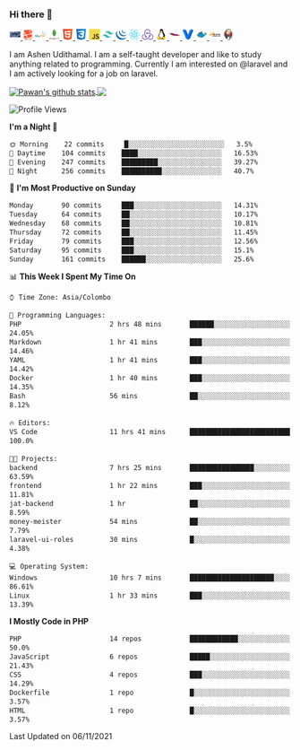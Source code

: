 ### Hi there 👋

<a align="center" href="https://github.com/ashenud"> <img width="20px" src="https://raw.githubusercontent.com/devicons/devicon/master/icons/php/php-original.svg" alt="ashenud: PHP" /> <img width="18px" src="https://raw.githubusercontent.com/devicons/devicon/master/icons/laravel/laravel-plain-wordmark.svg" alt="ashenud: Laravel" /> <img width="20px" src="https://raw.githubusercontent.com/devicons/devicon/master/icons/mysql/mysql-original-wordmark.svg" alt="ashenud: MySQL" /> <img width="20px" src="https://raw.githubusercontent.com/devicons/devicon/master/icons/mongodb/mongodb-original-wordmark.svg" alt="ashenud: mongoDB" />  <img width="20px" src="https://raw.githubusercontent.com/devicons/devicon/master/icons/html5/html5-original.svg" alt="ashenud: HTML5" /> <img width="20px" src="https://raw.githubusercontent.com/devicons/devicon/master/icons/css3/css3-original.svg" alt="ashenud: CSS3" /> <img width="20px" src="https://raw.githubusercontent.com/devicons/devicon/master/icons/javascript/javascript-original.svg" alt="ashenud: Javascript" /> <img width="20px" src="https://raw.githubusercontent.com/devicons/devicon/master/icons/tailwindcss/tailwindcss-plain.svg" alt="ashenud: Tailwindcss" /> <img width="20px" src="https://raw.githubusercontent.com/devicons/devicon/master/icons/jquery/jquery-original.svg" alt="ashenud: Jquery" /> <img width="20px" src="https://raw.githubusercontent.com/devicons/devicon/master/icons/react/react-original.svg" alt="ashenud: React" /> <img width="20px" src="https://raw.githubusercontent.com/devicons/devicon/master/icons/redux/redux-original.svg" alt="ashenud: Redux" /> <img width="20px" src="https://raw.githubusercontent.com/devicons/devicon/master/icons/linux/linux-original.svg" alt="ashenud: Linux" /> <img width="20px" src="https://raw.githubusercontent.com/devicons/devicon/master/icons/apache/apache-original.svg" alt="ashenud: Apache" /> <img width="20px" src="https://raw.githubusercontent.com/devicons/devicon/master/icons/vagrant/vagrant-original.svg" alt="ashenud: Vagrant" /> <img width="20px" src="https://raw.githubusercontent.com/devicons/devicon/master/icons/docker/docker-original.svg" alt="ashenud: Docker" /> <img width="20px" src="https://raw.githubusercontent.com/devicons/devicon/master/icons/amazonwebservices/amazonwebservices-original-wordmark.svg" alt="ashenud: AWS" /> <img width="20px" src="https://raw.githubusercontent.com/devicons/devicon/master/icons/jenkins/jenkins-original.svg" alt="ashenud: Jenkins" /> </a>

I am Ashen Udithamal. I am a self-taught developer and like to study anything related to programming. Currently I am interested on @laravel and I am actively looking for a job on laravel.

<a href="https://github.com/ashenud">
    <img height="150px" align="center" src="https://github-readme-stats.vercel.app/api?username=ashenud&show_icons=true&theme=nord&line_height=27" alt="Pawan's github stats"/>
</a>
<a href="https://github.com/ashenud">
    <img height="150px" align="center" src="https://github-readme-stats.vercel.app/api/top-langs/?username=ashenud&theme=nord&layout=compact&langs_count=6" />
</a>

<!--START_SECTION:waka-->
![Profile Views](http://img.shields.io/badge/Profile%20Views-108-blue)

**I'm a Night 🦉** 

```text
🌞 Morning    22 commits     █░░░░░░░░░░░░░░░░░░░░░░░░   3.5% 
🌆 Daytime    104 commits    ████░░░░░░░░░░░░░░░░░░░░░   16.53% 
🌃 Evening    247 commits    █████████░░░░░░░░░░░░░░░░   39.27% 
🌙 Night      256 commits    ██████████░░░░░░░░░░░░░░░   40.7%

```
📅 **I'm Most Productive on Sunday** 

```text
Monday       90 commits     ███░░░░░░░░░░░░░░░░░░░░░░   14.31% 
Tuesday      64 commits     ██░░░░░░░░░░░░░░░░░░░░░░░   10.17% 
Wednesday    68 commits     ██░░░░░░░░░░░░░░░░░░░░░░░   10.81% 
Thursday     72 commits     ██░░░░░░░░░░░░░░░░░░░░░░░   11.45% 
Friday       79 commits     ███░░░░░░░░░░░░░░░░░░░░░░   12.56% 
Saturday     95 commits     ███░░░░░░░░░░░░░░░░░░░░░░   15.1% 
Sunday       161 commits    ██████░░░░░░░░░░░░░░░░░░░   25.6%

```


📊 **This Week I Spent My Time On** 

```text
⌚︎ Time Zone: Asia/Colombo

💬 Programming Languages: 
PHP                      2 hrs 48 mins       ██████░░░░░░░░░░░░░░░░░░░   24.05% 
Markdown                 1 hr 41 mins        ███░░░░░░░░░░░░░░░░░░░░░░   14.46% 
YAML                     1 hr 41 mins        ███░░░░░░░░░░░░░░░░░░░░░░   14.42% 
Docker                   1 hr 40 mins        ███░░░░░░░░░░░░░░░░░░░░░░   14.35% 
Bash                     56 mins             ██░░░░░░░░░░░░░░░░░░░░░░░   8.12%

🔥 Editors: 
VS Code                  11 hrs 41 mins      █████████████████████████   100.0%

🐱‍💻 Projects: 
backend                  7 hrs 25 mins       ████████████████░░░░░░░░░   63.59% 
frontend                 1 hr 22 mins        ███░░░░░░░░░░░░░░░░░░░░░░   11.81% 
jat-backend              1 hr                ██░░░░░░░░░░░░░░░░░░░░░░░   8.59% 
money-meister            54 mins             ██░░░░░░░░░░░░░░░░░░░░░░░   7.79% 
laravel-ui-roles         30 mins             █░░░░░░░░░░░░░░░░░░░░░░░░   4.38%

💻 Operating System: 
Windows                  10 hrs 7 mins       █████████████████████░░░░   86.61% 
Linux                    1 hr 33 mins        ███░░░░░░░░░░░░░░░░░░░░░░   13.39%

```

**I Mostly Code in PHP** 

```text
PHP                      14 repos            ████████████░░░░░░░░░░░░░   50.0% 
JavaScript               6 repos             █████░░░░░░░░░░░░░░░░░░░░   21.43% 
CSS                      4 repos             ███░░░░░░░░░░░░░░░░░░░░░░   14.29% 
Dockerfile               1 repo              █░░░░░░░░░░░░░░░░░░░░░░░░   3.57% 
HTML                     1 repo              █░░░░░░░░░░░░░░░░░░░░░░░░   3.57%

```



 Last Updated on 06/11/2021
<!--END_SECTION:waka-->
